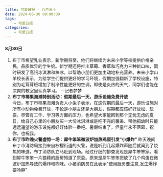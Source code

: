 ```yaml
---
title: 可爱日报 - 八月三十
date: 2024-08-30 08:00:00
tags:
    - 可爱日报
categories:
    - 可爱日报
---
```

#### 8月30日
1. 布丁市希望乳业表示，新学期将至，他们将继续为未来小学等校提供价格亲民，品质优异的学生奶。新学期还将推出草莓、香草和巧克力三种新口味，同时研发了高钙冰淇淋和棒冰，以帮助小朋们更加主动地补充营养。未来小学山羊校长表示，为给学生们提供更好的学习环境，假期加强翻新了学校设施，特别为毛茸茸班增加了制冷性能更好的空调，即使是炎热的天气，同学们也能在凉爽的教室里认真学习。 --记者梦梦
2. **布丁市椰果海滩特别活动：假期最后一天，游乐设施免费开放**<br>
今日，布丁市椰果海滩负责人小兔子表示，在这假期的最后一天，游乐设施对所有小动物免费开放，不论是小朋友还是大朋友，假期都应该好好放松、玩耍。尽管有工作、学习等方面的压力，也希望大家能回到那个无忧无虑的夏日，给自己心里的小朋友买一大份冰淇淋或是吃不完的薯条、带他把幼时只能远远遥望的游乐设施都好好体验一番吧。暑假结束了，但童年永不落幕，祝你，也祝我。
3. **布丁市昨晚火警虚惊一场：犀牛笨笨微波炉加热鸡蛋引发“小爆炸”**
昨天晚间布丁市消防局接到来自柠檬街道的火警，说是听到几起爆炸声随后就闻到了烧焦的味道，布丁消防队立马赶到现场。经过仔细的排查发现是犀牛笨笨家。看到犀牛笨笨一片狼藉的厨房知道了原委。原来是犀牛笨笨把放了几个鸡蛋在微波炉加热导致的爆炸和糊味。小猪消防员在此表示"使用厨房要注意,发生爆炸要冷静"

